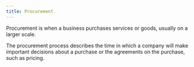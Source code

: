 ```yaml
---
title: Procurement
---
```


Procurement is when a business purchases services or goods, usually on a larger scale. 

The procurement process describes the time in which a company will make important decisions about a purchase or the agreements on the purchase, such as pricing. 
